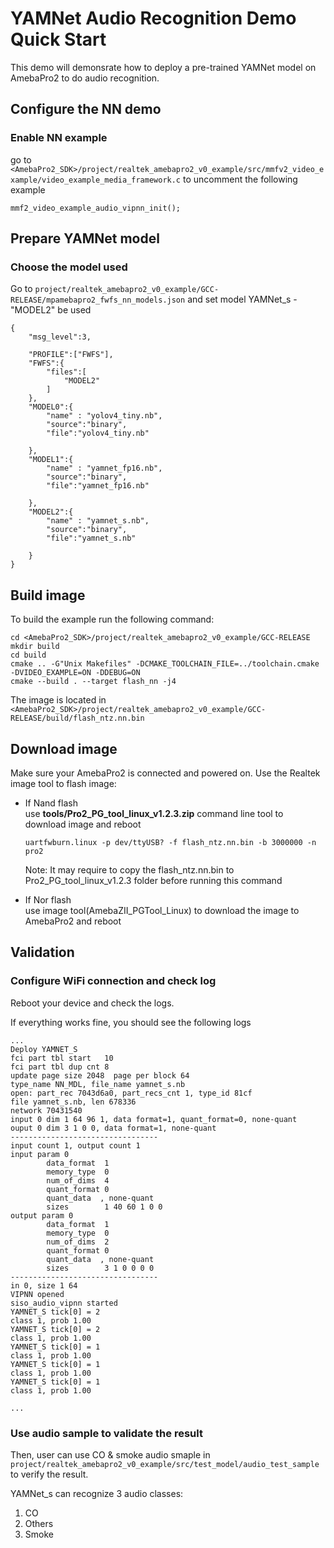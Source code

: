 # YAMNet Audio Recognition Demo Quick Start

This demo will demonsrate how to deploy a pre-trained YAMNet model on AmebaPro2 to do audio recognition.

## Configure the NN demo

### Enable NN example

go to `<AmebaPro2_SDK>/project/realtek_amebapro2_v0_example/src/mmfv2_video_example/video_example_media_framework.c` to uncomment the following example
```
mmf2_video_example_audio_vipnn_init();
```

## Prepare YAMNet model

### Choose the model used

Go to `project/realtek_amebapro2_v0_example/GCC-RELEASE/mpamebapro2_fwfs_nn_models.json` and set model YAMNet_s - "MODEL2" be used
```
{
    "msg_level":3,

	"PROFILE":["FWFS"],
	"FWFS":{
        "files":[
			"MODEL2"
		]
	},
    "MODEL0":{
		"name" : "yolov4_tiny.nb",
		"source":"binary",
		"file":"yolov4_tiny.nb"
 
    },
    "MODEL1":{
		"name" : "yamnet_fp16.nb",
		"source":"binary",
		"file":"yamnet_fp16.nb"

    },
    "MODEL2":{
		"name" : "yamnet_s.nb",
		"source":"binary",
		"file":"yamnet_s.nb"

    }
}
```

## Build image

To build the example run the following command:
```
cd <AmebaPro2_SDK>/project/realtek_amebapro2_v0_example/GCC-RELEASE
mkdir build
cd build
cmake .. -G"Unix Makefiles" -DCMAKE_TOOLCHAIN_FILE=../toolchain.cmake -DVIDEO_EXAMPLE=ON -DDEBUG=ON
cmake --build . --target flash_nn -j4
```
The image is located in `<AmebaPro2_SDK>/project/realtek_amebapro2_v0_example/GCC-RELEASE/build/flash_ntz.nn.bin`

## Download image

Make sure your AmebaPro2 is connected and powered on. Use the Realtek image tool to flash image:

- If Nand flash  
  use **tools/Pro2_PG_tool_linux_v1.2.3.zip** command line tool to download image and reboot
  ```
  uartfwburn.linux -p dev/ttyUSB? -f flash_ntz.nn.bin -b 3000000 -n pro2
  ```
  Note: It may require to copy the flash_ntz.nn.bin to Pro2_PG_tool_linux_v1.2.3 folder before running this command 
  
- If Nor flash  
  use image tool(AmebaZII_PGTool_Linux) to download the image to AmebaPro2 and reboot

## Validation

### Configure WiFi connection and check log

Reboot your device and check the logs.

If everything works fine, you should see the following logs

```
...
Deploy YAMNET_S
fci part tbl start   10
fci part tbl dup cnt 8
update page size 2048  page per block 64
type_name NN_MDL, file_name yamnet_s.nb
open: part_rec 7043d6a0, part_recs_cnt 1, type_id 81cf
file yamnet_s.nb, len 678336
network 70431540
input 0 dim 1 64 96 1, data format=1, quant_format=0, none-quant
ouput 0 dim 3 1 0 0, data format=1, none-quant
---------------------------------
input count 1, output count 1
input param 0
        data_format  1
        memory_type  0
        num_of_dims  4
        quant_format 0
        quant_data  , none-quant
        sizes        1 40 60 1 0 0
output param 0
        data_format  1
        memory_type  0
        num_of_dims  2
        quant_format 0
        quant_data  , none-quant
        sizes        3 1 0 0 0 0
---------------------------------
in 0, size 1 64
VIPNN opened
siso_audio_vipnn started
YAMNET_S tick[0] = 2
class 1, prob 1.00
YAMNET_S tick[0] = 2
class 1, prob 1.00
YAMNET_S tick[0] = 1
class 1, prob 1.00
YAMNET_S tick[0] = 1
class 1, prob 1.00
YAMNET_S tick[0] = 1
class 1, prob 1.00

...

```

### Use audio sample to validate the result

Then, user can use CO & smoke audio smaple in `project/realtek_amebapro2_v0_example/src/test_model/audio_test_sample` to verify the result.

YAMNet_s can recognize 3 audio classes:
1. CO
2. Others
3. Smoke
